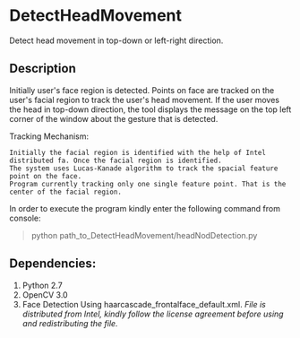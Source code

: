 # DetectHeadMovement

Detect head movement in top-down or left-right direction.

## Description

Initially user's face region is detected. Points on face are tracked on the user's facial region to track the user's head movement. 
If the user moves the head in top-down direction, 
the tool displays the message on the top left corner of the window about the gesture that is detected.

Tracking Mechanism:
```
Initially the facial region is identified with the help of Intel distributed fa. Once the facial region is identified. 
The system uses Lucas-Kanade algorithm to track the spacial feature point on the face.
Program currently tracking only one single feature point. That is the center of the facial region.

```

In order to execute the program kindly enter the following command from console:
>python path_to_DetectHeadMovement/headNodDetection.py

## Dependencies:
1. Python 2.7
2. OpenCV 3.0
3. Face Detection Using haarcascade_frontalface_default.xml. _File is distributed from Intel, kindly follow the license agreement before using and redistributing the file._